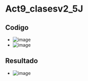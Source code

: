 # Act9_clasesv2_5J
## Codigo
- ![image](https://github.com/user-attachments/assets/f51605ae-c039-4baa-b4b9-2998ab2a7b0e)
- ![image](https://github.com/user-attachments/assets/29006435-69c4-45f4-a779-c70ff6d1ed77)
## Resultado
- ![image](https://github.com/user-attachments/assets/f2acfada-be6a-4c9c-b82c-953e8f06336f)

